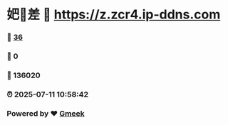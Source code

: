 # 妑🔭差 :link: https://z.zcr4.ip-ddns.com 
### :page_facing_up: [36](https://z.zcr4.ip-ddns.com/tag.html) 
### :speech_balloon: 0 
### :hibiscus: 136020 
### :alarm_clock: 2025-07-11 10:58:42 
### Powered by :heart: [Gmeek](https://github.com/Meekdai/Gmeek)
